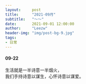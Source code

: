```yaml
---
layout:     post
title:      "2021-09月"
subtitle:   "～～"
date:       2021-09-01 12:00:00
author:     "Leezw"
header-img: "img/post-bg-9.jpg"
tags:
- 日常
---
```


#### 09-22     
生活就是一半诗意一半烟火，    
我们手持诗意以谋生，心怀诗意以谋爱。    



